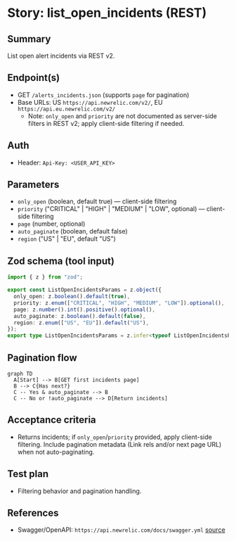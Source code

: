 # Story: list_open_incidents (REST)

## Summary

List open alert incidents via REST v2.

## Endpoint(s)

- GET `/alerts_incidents.json` (supports `page` for pagination)
- Base URLs: US `https://api.newrelic.com/v2/`, EU `https://api.eu.newrelic.com/v2/`
  - Note: `only_open` and `priority` are not documented as server-side filters in REST v2; apply client-side filtering if needed.

## Auth

- Header: `Api-Key: <USER_API_KEY>`

## Parameters

- `only_open` (boolean, default true) — client-side filtering
- `priority` ("CRITICAL" | "HIGH" | "MEDIUM" | "LOW", optional) — client-side filtering
- `page` (number, optional)
- `auto_paginate` (boolean, default false)
- `region` ("US" | "EU", default "US")

## Zod schema (tool input)

```ts
import { z } from "zod";

export const ListOpenIncidentsParams = z.object({
  only_open: z.boolean().default(true),
  priority: z.enum(["CRITICAL", "HIGH", "MEDIUM", "LOW"]).optional(),
  page: z.number().int().positive().optional(),
  auto_paginate: z.boolean().default(false),
  region: z.enum(["US", "EU"]).default("US"),
});
export type ListOpenIncidentsParams = z.infer<typeof ListOpenIncidentsParams>;
```

## Pagination flow

```mermaid
graph TD
  A[Start] --> B[GET first incidents page]
  B --> C{Has next?}
  C -- Yes & auto_paginate --> B
  C -- No or !auto_paginate --> D[Return incidents]
```

## Acceptance criteria

- Returns incidents; if `only_open`/`priority` provided, apply client-side filtering. Include pagination metadata (Link rels and/or next page URL) when not auto-paginating.

## Test plan

- Filtering behavior and pagination handling.

## References

- Swagger/OpenAPI: `https://api.newrelic.com/docs/swagger.yml` [source](https://api.newrelic.com/docs/swagger.yml)
